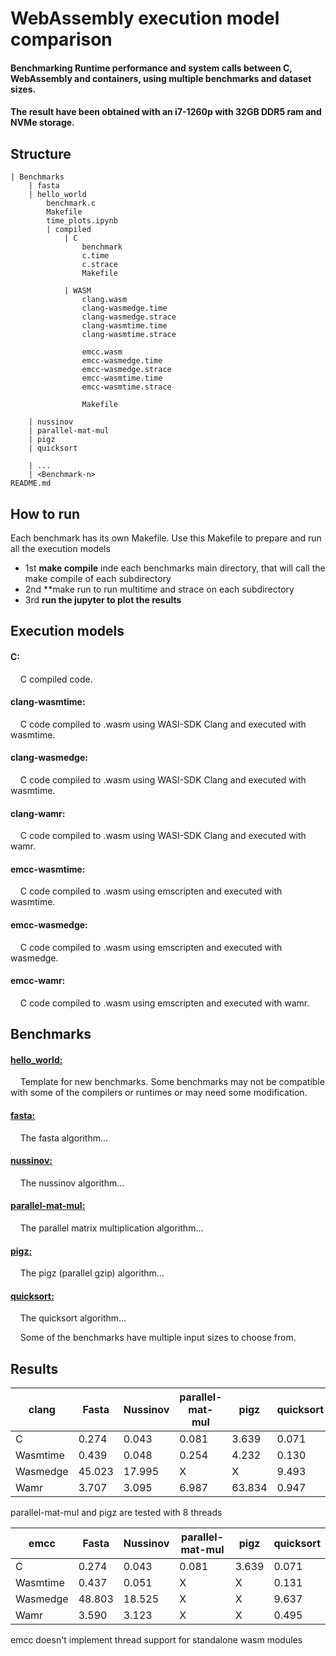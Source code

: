 # WebAssembly execution model comparison
#### Benchmarking Runtime performance and system calls between C, WebAssembly and containers, using multiple benchmarks and dataset sizes.
#### The result have been obtained with an i7-1260p with 32GB DDR5 ram and NVMe storage.

## Structure

```
| Benchmarks
	| fasta
	| hello_world
		benchmark.c
		Makefile
		time_plots.ipynb
		| compiled
			| C
				benchmark
				c.time
				c.strace
				Makefile
				
			| WASM
				clang.wasm
				clang-wasmedge.time
				clang-wasmedge.strace
				clang-wasmtime.time
				clang-wasmtime.strace
				
				emcc.wasm
				emcc-wasmedge.time
				emcc-wasmedge.strace
				emcc-wasmtime.time
				emcc-wasmtime.strace
				
				Makefile
		
	| nussinov
	| parallel-mat-mul
	| pigz
	| quicksort
		
	| ...
	| <Benchmark-n>
README.md

```

## How to run

Each benchmark has its own Makefile. Use this Makefile to prepare and run all the execution models
  + 1st **make compile**	inde each benchmarks main directory, that will call the make compile of each subdirectory
  + 2nd **make run		to run multitime and strace on each subdirectory
  + 3rd **run the jupyter to plot the results**	
	

## Execution models
#### C: 
&nbsp;&nbsp;&nbsp;&nbsp;C compiled code.

#### clang-wasmtime:
&nbsp;&nbsp;&nbsp;&nbsp;C code compiled to .wasm using WASI-SDK Clang and executed with wasmtime.

#### clang-wasmedge:
&nbsp;&nbsp;&nbsp;&nbsp;C code compiled to .wasm using WASI-SDK Clang and executed with wasmtime.

#### clang-wamr:
&nbsp;&nbsp;&nbsp;&nbsp;C code compiled to .wasm using WASI-SDK Clang and executed with wamr.

#### emcc-wasmtime:
&nbsp;&nbsp;&nbsp;&nbsp;C code compiled to .wasm using emscripten and executed with wasmtime.

#### emcc-wasmedge:
&nbsp;&nbsp;&nbsp;&nbsp;C code compiled to .wasm using emscripten and executed with wasmedge.

#### emcc-wamr:
&nbsp;&nbsp;&nbsp;&nbsp;C code compiled to .wasm using emscripten and executed with wamr.



## Benchmarks
#### [hello_world:](https://github.com/julenbhy/WASM-Benchmarks/tree/main/Benchmarks/hello_world)
&nbsp;&nbsp;&nbsp;&nbsp;Template for new benchmarks. Some benchmarks may not be compatible with some of the compilers or runtimes or may need some modification.

#### [fasta:](https://github.com/julenbhy/WASM-Benchmarks/tree/main/Benchmarks/fasta) 
&nbsp;&nbsp;&nbsp;&nbsp;The fasta algorithm...

#### [nussinov:](https://github.com/julenbhy/WASM-Benchmarks/tree/main/Benchmarks/nussinov) 
&nbsp;&nbsp;&nbsp;&nbsp;The nussinov algorithm...

#### [parallel-mat-mul:](https://github.com/julenbhy/WASM-Benchmarks/tree/main/Benchmarks/parallel-mat-mul) 
&nbsp;&nbsp;&nbsp;&nbsp;The parallel matrix multiplication algorithm...

#### [pigz:](https://github.com/julenbhy/WASM-Benchmarks/tree/main/Benchmarks/pigz) 
&nbsp;&nbsp;&nbsp;&nbsp;The pigz (parallel gzip) algorithm...

#### [quicksort:](https://github.com/julenbhy/WASM-Benchmarks/tree/main/Benchmarks/parallel-mat-mul) 
&nbsp;&nbsp;&nbsp;&nbsp;The quicksort algorithm...

&nbsp;&nbsp;&nbsp;&nbsp;Some of the benchmarks have multiple input sizes to choose from.



## Results

| clang     | Fasta  | Nussinov  | parallel-mat-mul | pigz   | quicksort |
| --------- | ------ | --------- | ---------------- | ------ | --------- |
| C         | 0.274  | 0.043     | 0.081            | 3.639  | 0.071	| 
| Wasmtime  | 0.439  | 0.048     | 0.254            | 4.232  | 0.130	| 
| Wasmedge  | 45.023 | 17.995    | X                | X      | 9.493	| 
| Wamr	    | 3.707  | 3.095     | 6.987            | 63.834 | 0.947	| 

parallel-mat-mul and pigz are tested with 8 threads


| emcc      | Fasta  | Nussinov  | parallel-mat-mul | pigz   | quicksort |
| --------- | ------ | --------- | ---------------- | ------ | --------- |
| C         | 0.274  | 0.043     | 0.081            | 3.639  | 0.071	| 
| Wasmtime  | 0.437  | 0.051     | X                | X      | 0.131	| 
| Wasmedge  | 48.803 | 18.525    | X                | X      | 9.637	| 
| Wamr	    | 3.590  | 3.123     | X                | X      | 0.495	| 

emcc doesn't implement thread support for standalone wasm modules




